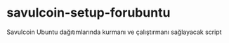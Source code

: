 # savulcoin-setup-forubuntu
Savulcoin Ubuntu dağıtımlarında kurmanı ve çalıştırmanı sağlayacak script 
